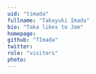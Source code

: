 ```yaml
---
uid: "timada"
fullname: "Takayuki Imada"
bio: "Taka likes to Jam"
homepage: 
github: "TImada"
twitter:
role: "visitors"
photo:
---
```

